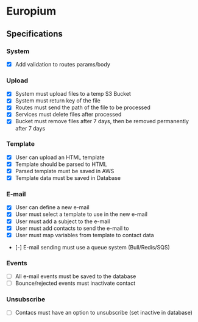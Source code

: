 # Europium

## Specifications

### System

- [x] Add validation to routes params/body

### Upload

- [x] System must upload files to a temp S3 Bucket
- [x] System must return key of the file
- [x] Routes must send the path of the file to be processed
- [x] Services must delete files after processed
- [x] Bucket must remove files after 7 days, then be removed permanently after 7 days

### Template

- [x] User can upload an HTML template
- [x] Template should be parsed to HTML
- [x] Parsed template must be saved in AWS
- [x] Template data must be saved in Database

### E-mail

- [x] User can define a new e-mail
- [x] User must select a template to use in the new e-mail
- [x] User must add a subject to the e-mail
- [x] User must add contacts to send the e-mail to
- [x] User must map variables from template to contact data
- [-] E-mail sending must use a queue system (Bull/Redis/SQS)

### Events

- [ ] All e-mail events must be saved to the database
- [ ] Bounce/rejected events must inactivate contact

### Unsubscribe

- [ ] Contacs must have an option to unsubscribe (set inactive in database)
